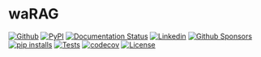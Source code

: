 # waRAG

[![Github](https://img.shields.io/static/v1?label=GitHub&message=Repo&logo=GitHub&color=green)](https://github.com/Florents-Tselai/warag)
[![PyPI](https://img.shields.io/pypi/v/warag.svg)](https://pypi.org/project/warag/)
[![Documentation Status](https://readthedocs.org/projects/warag/badge/?version=stable)](http://warag.tselai.com/en/latest/?badge=stable)
[![Linkedin](https://img.shields.io/badge/LinkedIn-0077B5?logo=linkedin&logoColor=white)](https://www.linkedin.com/in/florentstselai/)
[![Github Sponsors](https://img.shields.io/static/v1?label=Sponsor&message=%E2%9D%A4&logo=GitHub&color=pink)](https://github.com/sponsors/Florents-Tselai/)
[![pip installs](https://img.shields.io/pypi/dm/warag?label=pip%20installs)](https://pypi.org/project/warag/)
[![Tests](https://github.com/Florents-Tselai/warag/actions/workflows/test.yml/badge.svg?branch=main)](https://github.com/Florents-Tselai/warag/actions?query=workflow%3ATest)
[![codecov](https://codecov.io/gh/Florents-Tselai/warag/branch/main/graph/badge.svg)](https://codecov.io/gh/Florents-Tselai/warag)
[![License](https://img.shields.io/badge/BSD%20license-blue.svg)](https://github.com/Florents-Tselai/warag/blob/main/LICENSE)

